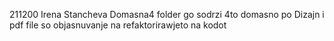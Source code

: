 211200 Irena Stancheva
Domasna4 folder go sodrzi 4to domasno po Dizajn i pdf file so objasnuvanje na refaktorirawjeto na kodot
